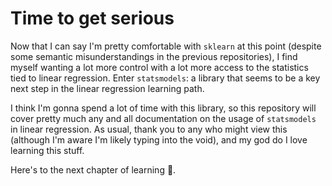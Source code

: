 # Time to get serious

Now that I can say I'm pretty comfortable with `sklearn` at this point (despite some semantic misunderstandings in the previous repositories), I find myself wanting a lot more control with a lot more access to the statistics tied to linear regression. Enter `statsmodels`: a library that seems to be a key next step in the linear regression learning path.

I think I'm gonna spend a lot of time with this library, so this repository will cover pretty much any and all documentation on the usage of `statsmodels` in linear regression. As usual, thank you to any who might view this (although I'm aware I'm likely typing into the void), and my god do I love learning this stuff.

Here's to the next chapter of learning 🥂.